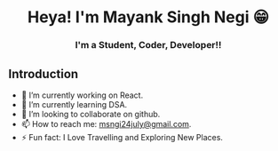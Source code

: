 # <h1 align="center">Heya! I'm Mayank Singh Negi 😁</h1>

### <h3 align="center">I'm a Student, Coder, Developer!!</h1>


## Introduction

- 🔭 I’m currently working on React.
- 🌱 I’m currently learning DSA.
- 👯 I’m looking to collaborate on github.
- 📫 How to reach me: msngi24july@gmail.com.
- ⚡ Fun fact: I Love Travelling and Exploring New Places.

